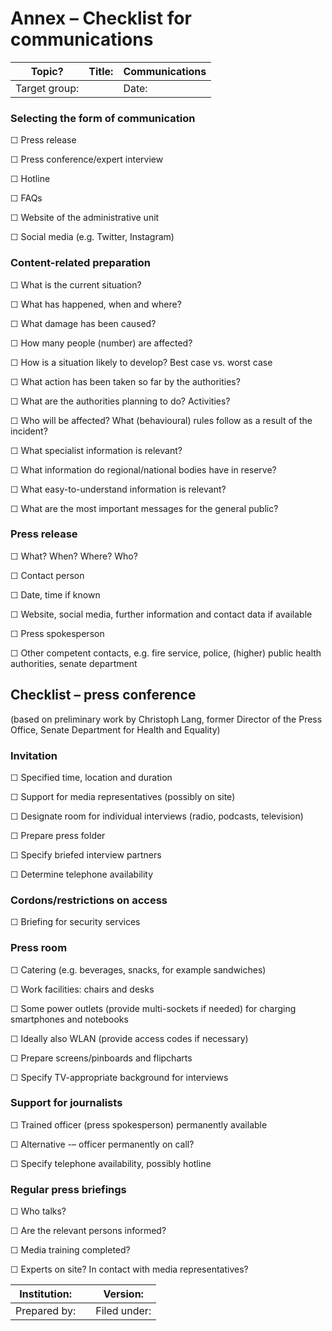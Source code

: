 # Annex – Checklist for communications

| **Topic?**     | **Title:** | **Communications** |
|----------------|------------|--------------------|
| Target group:  |            | Date:              |

### Selecting the form of communication

☐ Press release

☐ Press conference/expert interview

☐ Hotline

☐ FAQs

☐ Website of the administrative unit

☐ Social media (e.g. Twitter, Instagram)

### Content-related preparation

☐ What is the current situation?

☐ What has happened, when and where?

☐ What damage has been caused?

☐ How many people (number) are affected?

☐ How is a situation likely to develop? Best case vs. worst case

☐ What action has been taken so far by the authorities?

☐ What are the authorities planning to do? Activities?

☐ Who will be affected? What (behavioural) rules follow as a result of the
incident?

☐ What specialist information is relevant?

☐ What information do regional/national bodies have in reserve?

☐ What easy-to-understand information is relevant?

☐ What are the most important messages for the general public?

### Press release

☐ What? When? Where? Who?

☐ Contact person

☐ Date, time if known

☐ Website, social media, further information and contact data if available

☐ Press spokesperson

☐ Other competent contacts, e.g. fire service, police, (higher) public health
authorities, senate department

## Checklist – press conference

(based on preliminary work by Christoph Lang, former Director of the Press
Office, Senate Department for Health and Equality)

### Invitation

☐ Specified time, location and duration

☐ Support for media representatives (possibly on site)

☐ Designate room for individual interviews (radio, podcasts, television)

☐ Prepare press folder

☐ Specify briefed interview partners

☐ Determine telephone availability

### Cordons/restrictions on access

☐ Briefing for security services

### Press room

☐ Catering (e.g. beverages, snacks, for example sandwiches)

☐ Work facilities: chairs and desks

☐ Some power outlets (provide multi-sockets if needed) for charging smartphones
and notebooks

☐ Ideally also WLAN (provide access codes if necessary)

☐ Prepare screens/pinboards and flipcharts

☐ Specify TV-appropriate background for interviews

### Support for journalists

☐ Trained officer (press spokesperson) permanently available

☐ Alternative -– officer permanently on call?

☐ Specify telephone availability, possibly hotline

### Regular press briefings

☐ Who talks?

☐ Are the relevant persons informed?

☐ Media training completed?

☐ Experts on site? In contact with media representatives?

| **Institution:**  |   | **Version:** |
|-------------------|---|--------------|
| Prepared by:      |   | Filed under: |
